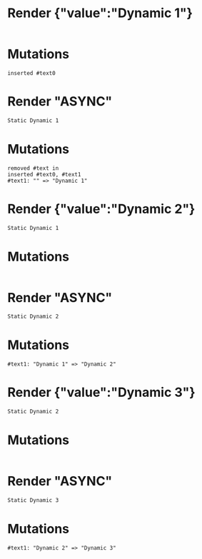 # Render {"value":"Dynamic 1"}
```html

```

# Mutations
```
inserted #text0
```


# Render "ASYNC"
```html
Static Dynamic 1
```

# Mutations
```
removed #text in 
inserted #text0, #text1
#text1: "" => "Dynamic 1"
```


# Render {"value":"Dynamic 2"}
```html
Static Dynamic 1
```

# Mutations
```

```


# Render "ASYNC"
```html
Static Dynamic 2
```

# Mutations
```
#text1: "Dynamic 1" => "Dynamic 2"
```


# Render {"value":"Dynamic 3"}
```html
Static Dynamic 2
```

# Mutations
```

```


# Render "ASYNC"
```html
Static Dynamic 3
```

# Mutations
```
#text1: "Dynamic 2" => "Dynamic 3"
```